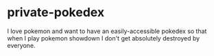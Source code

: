 # private-pokedex
I love pokemon and want to have an easily-accessible pokedex so that when I play pokemon showdown I don't get absolutely destroyed by everyone. 
